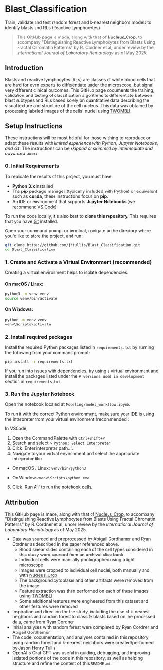# Blast_Classification
 Train, validate and test random forest and k-nearest neighbors models to identify blasts and RLs (Reactive Lymphocytes)

> This GitHub page is made, along with that of [Nucleus_Crop](https://github.com/jhtullis/Nucleus_Crop), to accompany "Distinguishing Reactive Lymphocytes from Blasts Using Fractal Chromatin Patterns" by R. Cordner et al, under review by the *International Journal of Laboratory Hematology* as of May 2025.

## Introduction

Blasts and reactive lymphocytes (RLs) are classes of white blood cells that are hard for even experts to differentiate under the microscope, but signal very different clinical outcomes. This GitHub page documents the training, validation and testing of classification algorithms to differentiate between blast subtypes and RLs based solely on quantitative data describing the visual texture and structure of the cell nucleus. This data was obtained by processing labeled images of the cells' nuclei using [TWOMBLI](https://github.com/wershofe/TWOMBLI).

## Setup Instructions

These instructions will be most helpful for those wishing to reproduce or adapt these results with *limited experience with Python, Jupyter Notebooks, and Git*. The instructions can be *skipped or skimmed by intermediate and advanced users*.

### 0. Initial Requirements

To replicate the results of this project, you must have:

- **Python 3.x** installed
- The **pip** package manager (typically included with Python) or equivalent such as **conda**, these instructions focus on **pip**. 
- An IDE or environment that supports **Jupyter Notebooks** (we recommend [VS Code](https://code.visualstudio.com/))

To run the code locally, it's also best to **clone this repository**. This requires that you have [Git](https://git-scm.com/) installed.

Open your command prompt or terminal, navigate to the directory where you'd like to store the project, and run:

```bash
git clone https://github.com/jhtullis/Blast_Classification.git
cd Blast_Classification
```

### 1. Create and Activate a Virtual Environment (recommended)

Creating a virtual environment helps to isolate dependencies.

#### On macOS / Linux:
```bash
python3 -m venv venv
source venv/bin/activate
```

#### On Windows:
```bash
python -m venv venv
venv\Scripts\activate
```

### 2. Install required packages

Install the required Python packages listed in `requirements.txt` by running the following from your command prompt:

```bash
pip install -r requirements.txt
```

If you run into issues with dependencies, try using a virtual environment and install the packages listed under the `# versions used in development` section in `requirements.txt`.

### 3. Run the Jupyter Notebook
Open the notebook located at `Modeling/model_workflow.ipynb`.

To run it with the correct Python environment, make sure your IDE is using the interpreter from your virtual environment (recommended):

In VSCode,
1. Open the Command Palette with `Ctrl+Shift+P`
2. Search and select `> Python: Select Interpreter`
3. Click 'Enter interpreter path...'. 
4. Navigate to your virtual environment and select the appropriate interpreter file:
- On macOS / Linux:
`venv/bin/python3`

- On Windows:`venv\Scripts\python.exe`

5. Click 'Run All' to run the notebook cells.

## Attribution

This GitHub page is made, along with that of [Nucleus_Crop](https://github.com/jhtullis/Nucleus_Crop), to accompany "Distinguishing Reactive Lymphocytes from Blasts Using Fractal Chromatin Patterns" by R. Cordner et al, under review by the *International Journal of Laboratory Hematology* as of May 2025.
- Data was sourced and preprocessed by Abigail Gordhamer and Ryan Cordner as described in the paper referenced above.
  - Blood smear slides containing each of the cell types considered in this study were sourced from an archival slide bank
  - Individual cells were manually photographed using a light microscope
  - Images were cropped to individual cell nuclei, both manually and with [Nucleus_Crop](https://github.com/jhtullis/Nucleus_Crop)
  - The background cytoplasm and other artifacts were removed from the image
  - Feature extraction was then performed on each of these images using [TWOMBLI](https://github.com/wershofe/TWOMBLI)
  - Some additional features were engineered from this dataset and other features were removed
- Inspiration and direction for the study, including the use of k-nearest neighbors and random forest to classify blasts based on the processed data, came from Ryan Cordner
- Initial analyses with random forest were completed by Ryan Cordner and Abigail Gordhamer
- The code, documentation, and analyses contained in this repository using random forest and k-nearest neighbors were created/performed by Jason Henry Tullis
- OpenAI's Chat GPT was useful in guiding, debugging, and improving isolated portions of the code in this repository, as well as helping structure and refine the content of this `README.md`.
